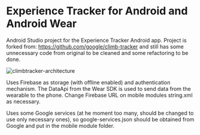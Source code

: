 # Experience Tracker for Android and Android Wear

Android Studio project for the Experience Tracker Android app.
Project is forked from: https://github.com/google/climb-tracker
and still has some unnecessary code from original to be cleaned and some refactoring to be done.

![climbtracker-architecture](https://cloud.githubusercontent.com/assets/360895/10863474/23b1d060-7fcf-11e5-9365-82b64b19ec14.png)

Uses Firebase as storage (with offline enabled) and authentication mechanism. The DataApi from the Wear SDK is used to send data from the wearable to the phone. Change Firebase URL on mobile modules string.xml as necessary.

Uses some Google services (at he moment too many, should be changed to use only necessary ones), so google-services.json should be obtained from Google and put in the mobile module folder.

